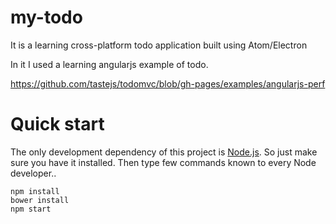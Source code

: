 # my-todo

It is a learning cross-platform todo application built using Atom/Electron 

In it I used a learning angularjs example of todo.

https://github.com/tastejs/todomvc/blob/gh-pages/examples/angularjs-perf

# Quick start
The only development dependency of this project is [Node.js](http://nodejs.org/download). So just make sure you have it installed. Then type few commands known to every Node developer..

``` 
npm install
bower install
npm start
```
